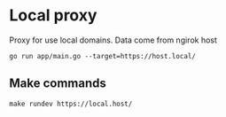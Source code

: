 # Local proxy

Proxy for use local domains. Data come from ngirok host

```
go run app/main.go --target=https://host.local/
```

## Make commands
```
make rundev https://local.host/
```
